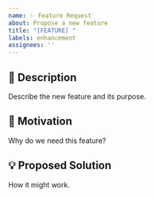 ```yaml
---
name: ✨ Feature Request
about: Propose a new feature
title: "[FEATURE] "
labels: enhancement
assignees: ''
---
```


## 🌟 Description
Describe the new feature and its purpose.

## 📌 Motivation
Why do we need this feature?

## 💡 Proposed Solution
How it might work.
